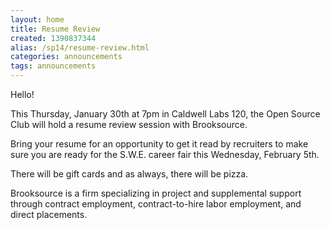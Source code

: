 ```yaml
---
layout: home
title: Resume Review
created: 1390837344
alias: /sp14/resume-review.html
categories: announcements
tags: announcements
---
```

Hello!

This Thursday, January 30th at 7pm in Caldwell Labs 120, the Open Source Club will hold a resume review session with Brooksource.

Bring your resume for an opportunity to get it read by recruiters to make sure you are ready for the S.W.E. career fair this Wednesday, February 5th.

There will be gift cards and as always, there will be pizza.

Brooksource is a firm specializing in project and supplemental support through contract employment, contract-to-hire labor employment, and direct placements.
